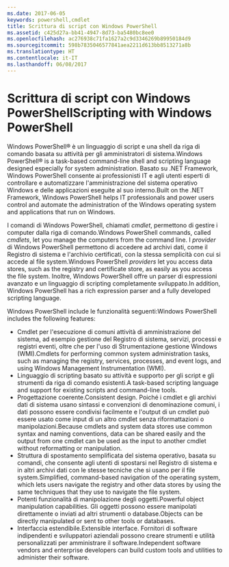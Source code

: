 ```yaml
---
ms.date: 2017-06-05
keywords: powershell,cmdlet
title: Scrittura di script con Windows PowerShell
ms.assetid: c425d27a-bb41-4947-8d73-ba5480bc8ee0
ms.openlocfilehash: ac276938c71fa1627a2c9d3346269b89950184d9
ms.sourcegitcommit: 598b7835046577841aea2211d613bb8513271a8b
ms.translationtype: HT
ms.contentlocale: it-IT
ms.lasthandoff: 06/08/2017
---
```

# <a name="scripting-with-windows-powershell"></a><span data-ttu-id="ace35-103">Scrittura di script con Windows PowerShell</span><span class="sxs-lookup"><span data-stu-id="ace35-103">Scripting with Windows PowerShell</span></span>

<span data-ttu-id="ace35-104">Windows PowerShell® è un linguaggio di script e una shell da riga di comando basata su attività per gli amministratori di sistema.</span><span class="sxs-lookup"><span data-stu-id="ace35-104">Windows PowerShell® is a task-based command-line shell and scripting language designed especially for system administration.</span></span> <span data-ttu-id="ace35-105">Basato su .NET Framework, Windows PowerShell consente ai professionisti IT e agli utenti esperti di controllare e automatizzare l'amministrazione del sistema operativo Windows e delle applicazioni eseguite al suo interno.</span><span class="sxs-lookup"><span data-stu-id="ace35-105">Built on the .NET Framework, Windows PowerShell helps IT professionals and power users control and automate the administration of the Windows operating system and applications that run on Windows.</span></span>

<span data-ttu-id="ace35-106">I comandi di Windows PowerShell, chiamati *cmdlet*, permettono di gestire i computer dalla riga di comando.</span><span class="sxs-lookup"><span data-stu-id="ace35-106">Windows PowerShell commands, called *cmdlets*, let you manage the computers from the command line.</span></span> <span data-ttu-id="ace35-107">I *provider* di Windows PowerShell permettono di accedere ad archivi dati, come il Registro di sistema e l'archivio certificati, con la stessa semplicità con cui si accede al file system.</span><span class="sxs-lookup"><span data-stu-id="ace35-107">Windows PowerShell *providers* let you access data stores, such as the registry and certificate store, as easily as you access the file system.</span></span> <span data-ttu-id="ace35-108">Inoltre, Windows PowerShell offre un parser di espressioni avanzato e un linguaggio di scripting completamente sviluppato.</span><span class="sxs-lookup"><span data-stu-id="ace35-108">In addition, Windows PowerShell has a rich expression parser and a fully developed scripting language.</span></span>

<span data-ttu-id="ace35-109">Windows PowerShell include le funzionalità seguenti:</span><span class="sxs-lookup"><span data-stu-id="ace35-109">Windows PowerShell includes the following features:</span></span>

-   <span data-ttu-id="ace35-110">Cmdlet per l'esecuzione di comuni attività di amministrazione del sistema, ad esempio gestione del Registro di sistema, servizi, processi e registri eventi, oltre che per l'uso di Strumentazione gestione Windows (WMI).</span><span class="sxs-lookup"><span data-stu-id="ace35-110">Cmdlets for performing common system administration tasks, such as managing the registry, services, processes, and event logs, and using Windows Management Instrumentation (WMI).</span></span>
-   <span data-ttu-id="ace35-111">Linguaggio di scripting basato su attività e supporto per gli script e gli strumenti da riga di comando esistenti.</span><span class="sxs-lookup"><span data-stu-id="ace35-111">A task-based scripting language and support for existing scripts and command-line tools.</span></span>
-   <span data-ttu-id="ace35-112">Progettazione coerente.</span><span class="sxs-lookup"><span data-stu-id="ace35-112">Consistent design.</span></span> <span data-ttu-id="ace35-113">Poiché i cmdlet e gli archivi dati di sistema usano sintassi e convenzioni di denominazione comuni, i dati possono essere condivisi facilmente e l'output di un cmdlet può essere usato come input di un altro cmdlet senza riformattazioni o manipolazioni.</span><span class="sxs-lookup"><span data-stu-id="ace35-113">Because cmdlets and system data stores use common syntax and naming conventions, data can be shared easily and the output from one cmdlet can be used as the input to another cmdlet without reformatting or manipulation.</span></span>
-   <span data-ttu-id="ace35-114">Struttura di spostamento semplificata del sistema operativo, basata su comandi, che consente agli utenti di spostarsi nel Registro di sistema e in altri archivi dati con le stesse tecniche che si usano per il file system.</span><span class="sxs-lookup"><span data-stu-id="ace35-114">Simplified, command-based navigation of the operating system, which lets users navigate the registry and other data stores by using the same techniques that they use to navigate the file system.</span></span>
-   <span data-ttu-id="ace35-115">Potenti funzionalità di manipolazione degli oggetti.</span><span class="sxs-lookup"><span data-stu-id="ace35-115">Powerful object manipulation capabilities.</span></span> <span data-ttu-id="ace35-116">Gli oggetti possono essere manipolati direttamente o inviati ad altri strumenti o database.</span><span class="sxs-lookup"><span data-stu-id="ace35-116">Objects can be directly manipulated or sent to other tools or databases.</span></span>
-   <span data-ttu-id="ace35-117">Interfaccia estendibile.</span><span class="sxs-lookup"><span data-stu-id="ace35-117">Extensible interface.</span></span> <span data-ttu-id="ace35-118">Fornitori di software indipendenti e sviluppatori aziendali possono creare strumenti e utilità personalizzati per amministrare il software.</span><span class="sxs-lookup"><span data-stu-id="ace35-118">Independent software vendors and enterprise developers can build custom tools and utilities to administer their software.</span></span>

